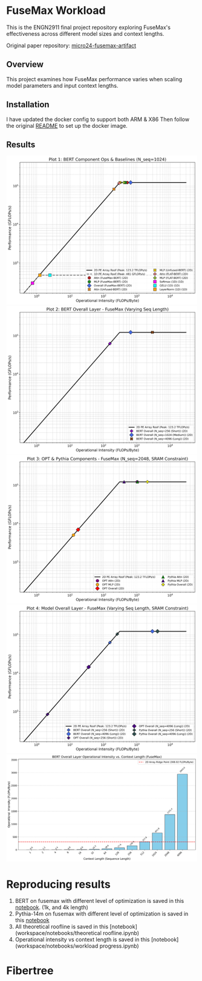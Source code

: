 # FuseMax Workload

This is the ENGN2911 final project repository exploring FuseMax's effectiveness across different model sizes and context lengths.

Original paper repository: [micro24-fusemax-artifact](https://github.com/FPSG-UIUC/micro24-fusemax-artifact/tree/main)

## Overview

This project examines how FuseMax performance varies when scaling model parameters and input context lengths.

## Installation 
I have updated the docker config to support both ARM & X86 
Then follow the original [README](./FUSEMAXREADME.md) to set up the docker image.

## Results
![roofline1](workspace/notebooks/roofline_plots/roofline_plot_1_bert_baselines.jpeg)
![roofline2](workspace/notebooks/roofline_plots/roofline_plot_2_bert_varying_seq.jpeg)
![roofline3](workspace/notebooks/roofline_plots/roofline_plot_3_opt_pythia_components.jpeg)
![roofline4](workspace/notebooks/roofline_plots/roofline_plot_4_overall_comparison.jpeg)
![computeintensity](workspace/notebooks/oi_plots/bert_overall_oi_vs_context.jpeg)


# Reproducing results
1. BERT on fusemax with different level of optimization is saved in this [notebook](workspace/notebooks/figs.ipynb). (1k, and 4k length)
2. Pythia-14m on fusemax with different level of optimization is saved in this [notebook](workspace/notebooks/pythia.ipynb)
3. All theoretical roofline is saved in this [notebook](workspace/notebooks/theoretical roofline.ipynb)
4. Operational intensity vs context length is saved in this [notebook](workspace/notebooks/workload progress.ipynb)



# Fibertree